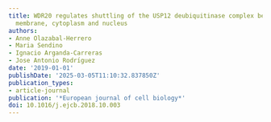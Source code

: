 ```yaml
---
title: WDR20 regulates shuttling of the USP12 deubiquitinase complex between the plasma
  membrane, cytoplasm and nucleus
authors:
- Anne Olazabal-Herrero
- Maria Sendino
- Ignacio Arganda-Carreras
- Jose Antonio Rodrı́guez
date: '2019-01-01'
publishDate: '2025-03-05T11:10:32.837850Z'
publication_types:
- article-journal
publication: '*European journal of cell biology*'
doi: 10.1016/j.ejcb.2018.10.003
---
```

